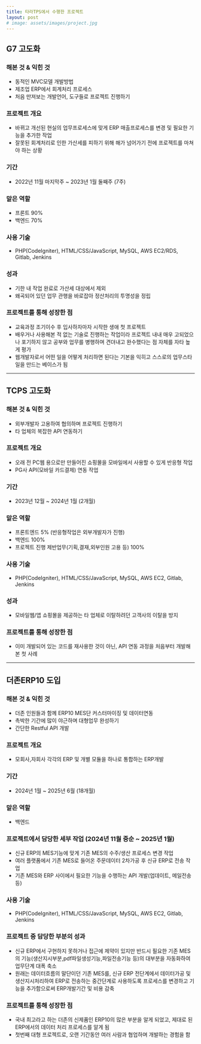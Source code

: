 ```yaml
---
title: 타라TPS에서 수행한 프로젝트
layout: post
# image: assets/images/project.jpg
---
```


##  G7 고도화

### 해본 것 & 익힌 것
- 동적인 MVC모델 개발방법
- 제조업 ERP에서 회계처리 프로세스
- 처음 만져보는 개발언어, 도구들로 프로젝트 진행하기

### 프로젝트 개요
- 바뀌고 개선된 현실의 업무프로세스에 맞게 ERP 매출프로세스를 변경 및 필요한 기능을 추가한 작업
- 잘못된 회계처리로 인한 가산세를 피하기 위해 해가 넘어가기 전에 프로젝트를 마쳐야 하는 상황

### 기간
- 2022년 11월 마지막주 ~ 2023년 1월 둘째주 (7주)

### 맡은 역할
- 프론트 90%
- 백엔드 70% 

### 사용 기술
- PHP(CodeIgniter), HTML/CSS/JavaScript, MySQL, AWS EC2/RDS, Gitlab, Jenkins

### 성과
- 기한 내 작업 완료로 가산세 대상에서 제외
- 왜곡되어 있던 업무 관행을 바로잡아 정산처리의 투명성을 정립

### 프로젝트를 통해 성장한 점
- 교육과정 조기이수 후 입사하자마자 시작한 생애 첫 프로젝트
- 배우거나 사용해본 적 없는 기술로 진행하는 작업이라 프로젝트 내내 매우 고되었으나 포기하지 않고 공부와 업무를 병행하며 견뎌내고 완수했다는 점 자체를 자타 높게 평가
- 웹개발자로서 어떤 일을 어떻게 처리하면 된다는 기본을 익히고 스스로의 업무스타일을 만드는 베이스가 됨

---

## TCPS 고도화

### 해본 것 & 익힌 것
- 외부개발자 고용하여 협의하며 프로젝트 진행하기
- 타 업체의 복잡한 API 연동하기

### 프로젝트 개요
- 오래 전 PC웹 용으로만 만들어진 쇼핑몰을 모바일에서 사용할 수 있게 반응형 작업
- PG사 API(모바일 카드결제) 연동 작업

### 기간
- 2023년 12월 ~ 2024년 1월 (2개월)

### 맡은 역할
- 프론트엔드 5% (반응형작업은 외부개발자가 진행)
- 백엔드 100%
- 프로젝트 진행 제반업무(기획,결재,외부인원 고용 등) 100%

### 사용 기술
- PHP(CodeIgniter), HTML/CSS/JavaScript, MySQL, AWS EC2, Gitlab, Jenkins

### 성과
- 모바일웹/앱 쇼핑몰을 제공하는 타 업체로 이탈하려던 고객사의 이탈을 방지 

### 프로젝트를 통해 성장한 점
- 이미 개발되어 있는 코드를 재사용한 것이 아닌, API 연동 과정을 처음부터 개발해 본 첫 사례

---

## 더존ERP10 도입

### 해본 것 & 익힌 것
- 더존 인원들과 함께 ERP10 MES단 커스터마이징 및 데이터연동
- 촉박한 기간에 많이 야근하며 대형업무 완성하기
- 간단한 Restful API 개발

### 프로젝트 개요
- 모회사,자회사 각각의 ERP 및 개별 모듈을 하나로 통합하는 ERP개발

### 기간
- 2024년 1월 ~ 2025년 6월 (18개월)

### 맡은 역할
- 백엔드

### 프로젝트에서 담당한 세부 작업 (2024년 11월 중순 ~ 2025년 1월)
- 신규 ERP의 MES기능에 맞게 기존 MES의 수주/생산 프로세스 변경 작업
- 여러 플랫폼에서 기존 MES로 들어온 주문데이터 2차가공 후 신규 ERP로 전송 작업
- 기존 MES와 ERP 사이에서 필요한 기능을 수행하는 API 개발(업데이트, 메일전송 등)

### 사용 기술
- PHP(CodeIgniter), HTML/CSS/JavaScript, MySQL, AWS EC2, Gitlab, Jenkins

### 프로젝트 중 담당한 부분의 성과
- 신규 ERP에서 구현하지 못하거나 접근에 제약이 있지만 반드시 필요한 기존 MES의 기능(생산지시부분,pdf파일생성기능,파일전송기능 등)의 대부분을 자동화하여 업무단계 대폭 축소
- 원래는 데이터흐름의 말단이던 기존 MES를, 신규 ERP 전단계에서 데이터가공 및 생산지시처리하여 ERP로 전송하는 중간단계로 사용하도록 프로세스를 변경하고 기능을 추가함으로써 ERP개발기간 및 비용 감축

### 프로젝트를 통해 성장한 점
- 국내 최고라고 하는 더존의 신제품인 ERP10의 많은 부분을 알게 되었고, 제대로 된 ERP에서의 데이터 처리 프로세스를 알게 됨
- 첫번째 대형 프로젝트로, 오랜 기간동안 여러 사람과 협업하며 개발하는 경험을 함

